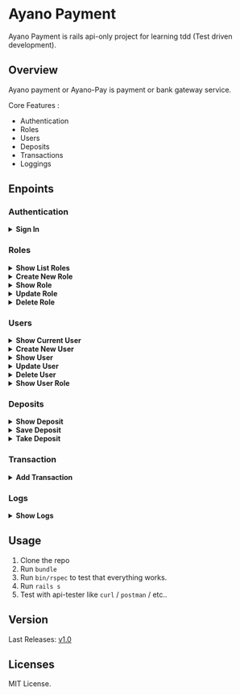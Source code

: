 # Ayano Payment
Ayano Payment is rails api-only project for learning tdd (Test driven development).

## Overview
Ayano payment or Ayano-Pay is payment or bank gateway service.

Core Features :

- Authentication
- Roles
- Users
- Deposits
- Transactions 
- Loggings

## Enpoints 
### Authentication

<!-- Sign in -->
<details>
  <summary> <b>Sign In</b> </summary>

  - **URL** 
  
    /api/auth

  - **Method**
  
    `POST`

  - **URL Params**
  
    None

  - **Data Params**

    ```json
    "auth": {
      "username": "your_username", 
      "password": "your_password"
    }
    ```

  - **Success Response** 

    ```json 
    {
      "jwt": "your_token"
    }
    ```

  - **Error Response** 
    
    Status | Message 
    --- | --- 
    422 | Sorry, username or password is wrong 

  - **Notes**

    For next request, add token in header: `Authorization: Bearer <your_token>`
</details>

### Roles 

<!-- show list roles -->
<details>
  <summary><b>Show List Roles</b></summary>

  - **URL** 
  
    /api/roles

  - **Method** 

    `GET`

  - **URL Params** 
    
    None

  - **Data Params** 

    None 

  - **Success Response** 

    ```json
    {
      "roles": [
        {
          "role": {
            "id": 1, 
            "name": "admin"
          }
        }, 
        {
          "role": {
            "id": 2, 
            "name": "member"
          }
        }
      ]
    } 
    ```
  
  - **Error Response** 

    Status | Message
    --- | --- 
    401 | Sorry, you're not authenticated 
    403 | Sorry, you don't have permission

  - **Notes** 

    Show list of roles just for admin 
</details>

<!-- create new role -->
<details>
  <summary><b>Create New Role</b></summary>

  - **URL**

    /api/roles/

  - **Method** 

    `POST`

  - **URL Params**

    None

  - **Data Params** 
  
    ```json
    {
      "role": {
        "id": 1, 
        "name": "admin"
      }
    }
    ```

  - **Success Response** 

    ```json
    {
      "role": {
        "id": 1, 
        "name": "admin"
      }
    }
    ```

  - **Error Response** 

    Status | Message
    --- | --- 
    422 | Name can't be blank
    401 | Sorry, you're not authenticated 
    403 | Sorry, you don't have permission 

  - **Notes** 

    Create new role just for admin.  
</details>

<!-- show role -->
<details>
  <summary><b>Show Role</b></summary>

  - **URL**

    /api/roles/:id
  
  - **Method**
  
    `GET`

  - **URL Params**

    **Required**

    `id=[integer]`

  - **Data Params**

    None

  - **Success Response**

    ```json
    {
      "role": {
        "id": 1, 
        "name": "admin"
      }
    }
    ```  

  - **Error Response** 

    Status | Message 
    401 | Sorry, you're not authenticated 
    403 | Sorry, you don't have permission
    404 | Sorry, role not found 

  - **Notes** 

    Show role just for admin
</details>

<!-- update role -->
<details>
  <summary><b>Update Role</b></summary>
  
  - **URL**

    /api/roles/:id
    
  - **Method** 

    `PUT` | `PATCH`

  - **URL Params** 

    **Required**
  
    `id=[integer]`

  - **Data Params** 
    
    ```json
    {
      "role": {
        "id": 1, 
        "name": "Admin Edit"
      }
    }
    ```    

  - **Success Response**

    ```json
    {
      "role": {
        "id": 1, 
        "name": "Admin Edit"
      }
    } 
    ```

  - **Error Response** 
    
    Status | Message 
    --- | --- 
    401 | Sorry, you're not authenticated 
    403 | Sorry, you don't have permission 
    422 | Name can't be blank, Role can't be blank 

  - **Notes** 
    
    Update role just for admin. 
</details>

<!-- delete role -->
<details>
  <summary><b>Delete Role</b></summary>

  - **URL** 

    /api/role/:id 

  - **Method** 

    `DELETE`

  - **URL Params** 

    None 

  - **Data Params** 

    None 

  - **Success Response**

    ```json 
    {
      "role": {
        "id": 1, 
        "name": "Admin Edit"
      }
    }
    ```

  - **Error Response** 

    Status | Message 
    401 | Sorry, you're not authenticated 
    403 | Sorry, you don't have permission 
    404 | Role not found

  - **Notes** 

    Delete role just for admin.
</details>

### Users 

<!-- show current user-->
<details>
  <summary><b>Show Current User</b></summary>

  - **URL** 

    /api/me 

  - **Method** 

    `GET`
  
  - **URL Params** 

    None

  - **Data Params** 

    None

  - **Success Response** 

    ```json
    {
      "user": {
        "id": 2, 
        "username": "pquest"
      }
    } 
    ```

  - **Error Response** 

    Status | Message 
    --- | --- 
    404 | User not found 

  - **Notes** 
    Don't check authenticated status when visit this.
</details>

<!-- create new user -->
<details>
  <summary><b>Create New User</b></summary>

  - **URL** 

    /api/users 

  - **Method** 

    `POST`

  - **URL Params** 

    None 

  - **Data Params** 
  
    ```json
    {
      "user": {
        "username": "chthonic", 
        "password": "secretcode", 
        "password_confirmation": "secretcode" 
      }
    } 
    ```
    
  - **Success Response**
    ```json
    {
      "user": {
        "id": 1,
        "username": "chthonic"
      }
    } 
    ```

    - **Error Response** 
      
      Status | Message 
      --- | --- 
      422 | Username can't be blank, Password can't be blank, Password doesn't match 
</details>

<!-- show user -->
<details>
  <summary><b>Show User</b></summary>

  - **URL**

    /api/users/:id

  - **Method** 

    `GET`

  - **URL Params** 
    
    **Required** 

    `id=[integer]`

  - **Data Params**

    None

  - **Success Response** 

    ```json
    {
      "user": {
        "id": 1, 
        "username": "pquest"
      }
    } 
    ```

  - **Error Response** 
    
    Status | Message 
    404 | User not found

</details>

<!-- update user -->
<details>
  <summary><b>Update User</b></summary>

  - **URL** 

    /api/users/:id

  - **Method** 

    `PUT` | `PATCH`

  - **URL Params** 

    **Required** 

    `id=[integer]`

  - **Data Params** 

    ```json
    {
      "user": {
        "username": "pquestedit", 
        "password": "secretcodeedit",
        "password_confirmation": "secretcodeedit"
      }
    } 
    ```

  - **Success Response**

    ```json
    {
      "user": {
        "username": "pquestedit"
      }
    } 
    ```

  - **Error Response** 

    Status | Message 
    401 | Sorry, you're not authenticated 
    403 | Sorry, you don't have permission
    404 | User not found 
    422 | Username can't be blank, Password can't be blank, Password doesn't match

  - **Notes** 

    This feature just can be used by owner or admin. 
</details>

<!-- delete user -->
<details>
  <summary><b>Delete User</b></summary>
  
  - **URL** 

    /api/users/:id 

  - **Method** 

    `DELETE`

  - **URL Params** 

    **Required** 

    `id=[integer]`

  - **Data Params**

    None

  - **Success Response** 

    ```json
    {
      "user": {
        "id": 1, 
        "username": "pquest"
      }
    } 
    ```

  - **Error Response** 
    
    Status | Message
    401 | Sorry, you're not authenticated 
    403 | Sorry, you don't have permission 

</details>

<!-- show user role -->
<details>
  <summary><b>Show User Role</b></summary>

  - **URL** 

    /api/users/:id/role 

  - **Method** 

    `GET`

  - **URL Params** 

    `id=[integer]`

  - **Data Params**

    None. 

  - **Success Response** 

    ```json
    {
      "role": {
        "id": 2,
        "name": "member"
      }
    } 
    ```

  - **Error Response** 

    Status | Message 
    401 | Sorry, you're not authenticated 
    403 | Sorry, you don't have permission
    404 | User not found

  - **Notes** 

    None. 

</details>

### Deposits 

<!-- show deposits -->
<details>
  <summary><b>Show Deposit</b></summary>
  
  - **URL** 

    /api/users/:id/deposits

  - **Method** 

    `GET`

  - **URL Params** 

    `id=[integer]`

  - **Data Params** 

    None

  - **Success Response** 

    ```json
    {
      "amount": "100000"
    } 
    ```

  - **Error Response** 

    Status | Message 
    --- | --- 
    401 | Sorry, you're not authenticated 
    403 | Sorry, you don't have permission
    404 | User not found

</details>

<!-- save deposits -->
<details>
  <summary><b>Save Deposit</b></summary>

  - **URL**

    /api/users/:id/deposits/
    
  - **Method** 

    `POST`

  - **URL Params** 
    
    **Required** 
    
    `id=[integer]`

  - **Data Params**

    ```json
    {
      "type": "save", 
      "ammount": "50000"
    } 
    ```

  - **Success Response** 

    ```json
    {
      "amount": "150000"
    }
    ```

  - **Error Response** 

    Status | Message 
    --- | --- 
    401 | Sorry, you're not authenticated 
    403 | Sorry, you haven't permission 
    404 | User not found 
  
  - **Notes** 

    None
</details>

<!-- take deposits -->
<details>
  <summary><b>Take Deposit</b></summary>
  
  - **URL** 
    
    /api/users/:id/deposits

  - **Method** 
  
    `POST`

  - **URL Params** 

    `id=[integer]`

  - **Data Params** 

    ```json
    {
      "type": "take", 
      "amount": "70000"
    } 
    ```

  - **Success Response** 

    ```json
    {
      "amount": "80000"
    } 
    ```

  - **Error Response** 

    Status | Message 
    401 | Sorry, you're not authenticated
    403 | Sorry, you don't have permission
    404 | User not found 
    422 | Sorry, your deposit is not enough

  - **Notes**

    None.
</details>

### Transaction
<!-- create transaction -->
<details>
  <summary><b>Add Transaction</b></summary>

  - **URL** 

    /api/users/:id/transactions

  - **Method** 

    `POST`

  - **URL Params** 

    **Required** 

    `id=[integer]`

  - **Data Params** 

    ```json
    {
      "transaction": {
        "to": 1,
        "amount": "50000" 
      }
    }
    ```

  - **Success Response** 

    ```json
    {
      "deposit": {
        "ammount": "100000"
      }
    } 
    ```

  - **Error Response** 
    
    Status | Message 
    --- | ---
    401 | Sorry, you're not authenticated 
    403 | Sorry, you don't have permission 
    404 | Sorry, user not found 
    422 | Sorry, your deposit is not enough

  - **Notes** 

    `transaction.to` is value of `user_id`
</details>

### Logs
<!-- create logs -->
<details>
  <summary><b>Show Logs</b></summary>

  - **URL** 

    /api/users/:id/logs 
  
  - **Method** 
  
    `GET`

  - **URL Params**

    `id=[integer]`

  - **Data Params** 
    
    None.

  - **Success Response** 

    ```json
    {
      "logs": [
        {
          "log": {
            "message": "You send 200000 to pquest",
            "created_at": "27-08-2017 15:30"
          }
        }, 
        {
          "log": {
            "message": "You take deposit 100000",
            "created_at": "27-08-2017 12:30"
          }
        }, 
        {
          "log": {
            "message": "You added deposit 500000",
            "created_at": "27-08-2017 10:30"
          }
        }, 
      ]
    } 
    ```

  - **Error Response**

    Status | Message 
    --- | ---
    401 | Sorry, you're not authenticated 
    403 | Sorry, you don't have permission
    404 | User not found 

  - **Notes** 

    None. 
</details>

## Usage 
1. Clone the repo
2. Run `bundle` 
3. Run `bin/rspec` to test that everything works. 
3. Run `rails s`
4. Test with api-tester like `curl` / `postman` / etc.. 

## Version 
Last Releases: [v1.0](https://github.com/philiplambok/ayano-payment/releases) 

## Licenses
MIT License. 